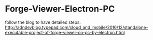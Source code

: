 # Forge-Viewer-Electron-PC
follow the blog to have detailed steps:
http://adndevblog.typepad.com/cloud_and_mobile/2016/12/standalone-executable-project-of-forge-viewer-on-pc-by-electron.html
